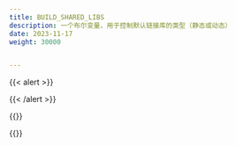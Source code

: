 ```yaml
---
title: BUILD_SHARED_LIBS
description: 一个布尔变量，用于控制默认链接库的类型（静态或动态）
date: 2023-11-17
weight: 30000


---
```

<style>
th, td {
  border: 1px solid rgb(190, 190, 190);
}
</style>
{{< alert >}}

{{< /alert >}}


{{<alert>}}

{{</alert>}}

```cmake



```


